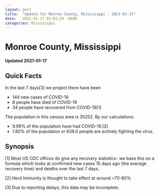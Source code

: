 ```yaml
---
layout: post
title:  "Update for Monroe County, Mississippi - 2021-01-17"
date:   2021-01-17 01:01:29 -0600
categories: Mississippi
---
```


# Monroe County, Mississippi
#### Updated 2021-01-17

## Quick Facts

In the last 7 days[3] we project there have been
- *144* new cases of COVID-19
- *8* people have died of COVID-19
- *34* people have recovered from COVID-19[1]

The population in this census area is 35252. By our calculations:
- 9.99% of the population have had COVID-19.[2]
- 1.80% of the population or 636.0 people are actively fighting the virus.

## Synopsis




[1] Most US CDC offices do give any recovery statistics- we base this on a formula which looks at confirmed new cases
15 days ago (the average recovery time) and deaths over the last 7 days.

[2] Herd Immunity is thought to take effect at around ~70-80%

[3] Due to reporting delays, this data may be incomplete.
 
    